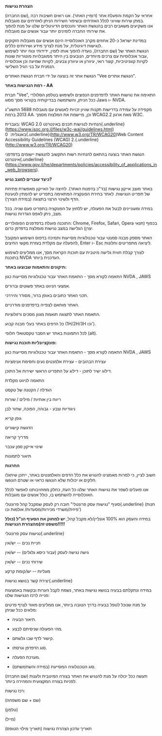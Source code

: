 **הצהרת נגישות**

(שם החברה), אחראי על הקמת והפעלת אתר (דומיין האתר). אנו
רואים חשיבות רבה במתן שירות שוויוני לכלל האזרחים ובשיפור השירות הניתן
לאזרחים עם מוגבלות.\
אנו משקיעים משאבים רבים בהנגשת האתר והנכסים הדיגיטליים שלנו על מנת להפוך
את שירותי החברה לזמינים יותר עבור אנשים עם מוגבלות.

במדינת ישראל כ-20 אחוזים מקרב האוכלוסייה הינם אנשים עם מוגבלות הזקוקים
לנגישות דיגיטלית, על מנת לצרוך מידע ושירותים כללים.\
הנגשת האתר של (שם החברה), נועדה להפוך אותו לזמין, ידידותי ונוח יותר
לשימוש עבור אוכלוסיות עם צרכים מיוחדים, הנובעים בין היתר ממוגבלויות
מוטוריות שונות,\
לקויות קוגניטיביות, קוצר רואי, עיוורון או עיוורון צבעים, לקויות שמיעה
וכן אוכלוסייה הנמנית על בני הגיל השלישי.

הנגשת אתר זה בוצעה על ידי חברת הנגשת האתרים \"Vee הנגשת
אתרים\".

**רמת הנגישות באתר - AA**

חברת \"Vee\", התאימה את נגישות האתר לדפדפנים הנפוצים
ולשימוש בטלפון הסלולרי ככל הניתן, והשתמשה בבדיקותיה בקוראי מסך
מסוג Jaws ו- NVDA.

מקפידה על עמידה בדרישות תקנות שוויון זכויות לאנשים עם מוגבלות 5688
התשע\"ג 2013 ברמת AA. וכן, מיישמת את המלצות
מסמך WCAG2.2 מאת ארגון W3C.

בעברית: WCAG 2.0 הנחיות לנגישות תכנים
באינטרנט{.underline}(https://www.isoc.org.il/files/w3c-wai/guidelines.html)\
באנגלית:  0{.underline}(http://www.w3.org/TR/WCAG20)Web
Content Accessibility Guidelines (WCAG)
2.{.underline}(http://www.w3.org/TR/WCAG20)

הנגשת האתר בוצעה בהתאם להנחיות רשות התקשוב להנגשת יישומים בדפדפני
אינטרנט{.underline}(https://www.gov.il/he/departments/policies/accessibility_of_applications_in_web_browsers).

**כיצד עוברים למצב נגיש?**

באתר מוצב אייקון נגישות (בד\"כ בדפנות האתר). לחיצה על האייקון מאפשרת
פתיחת של תפריט הנגישות. לאחר בחירת הפונקציה המתאימה בתפריט יש להמתין
לטעינת הדף ולשינוי הרצוי בתצוגה (במידת הצורך).

במידה ומעוניינים לבטל את הפעולה, יש ללחוץ על הפונקציה בתפריט פעם שניה.
בכל מצב, ניתן לאפס הגדרות נגישות.

התוכנה פועלת בדפדפנים הפופולריים: Chrome, Firefox, Safari,
Opera בכפוף (תנאי יצרן) הגלישה במצב נגישות מומלצת בדפדפן
כרום.

האתר מספק מבנה סמנטי עבור טכנולוגיות מסייעות ותמיכה בדפוס השימוש המקובל
להפעלה עם מקלדת בעזרת מקשי החיצים, Enter ו- Esc
ליציאה מתפריטים וחלונות.

לצורך קבלת חווית גלישה מיטבית עם תוכנת הקראת מסך, אנו ממליצים לשימוש
בתוכנת NVDA העדכנית ביותר.

**תיקונים והתאמות שבוצעו באתר:**

התאמה לקורא מסך - התאמת האתר עבור טכנולוגיות מסייעות כגון
NVDA , JAWS

אמצעי הניווט באתר פשוטים וברורים.

תכני האתר כתובים באופן ברור, מסודר והיררכי.

האתר מותאם לצפייה בדפדפנים מודרניים.

התאמת האתר לתצוגה תואמת מגוון מסכים ורזולוציות.

כל הדפים באתר בעלי מבנה קבוע
(1H/2H/3H וכו\').

לכל התמונות באתר יש הסבר טקסטואלי חלופי (alt).

**פונקציונליות תוכנת נגישות:**

התאמה לקורא מסך - התאמת האתר עבור טכנולוגיות מסייעות כגון
NVDA , JAWS

עצירת הבהובים - עצירת אלמנטים נעים וחסימת אנימציות

דילוג ישיר לתוכן - דילוג על התפריט הראשי ישירות אל התוכן.

התאמה לניווט מקלדת

הגדלה / הקטנה של טקסט

ריווח בין אותיות / מילים / שורות

ניגודיות וצבע - גבוהה, הפוכה, שחור לבן

גופן קריא

הדגשת קישורים

מדריך קריאה

שינוי אייקון סמן עכבר

תיאור לתמונות

**החרגות**

חשוב לציין, כי למרות מאמצינו להנגיש את כלל הדפים והאלמנטים באתר, ייתכן
שיתגלו חלקים או יכולות שלא הונגשו כראוי או שטרם הונגשו.

אנו פועלים לשפר את נגישות האתר שלנו כל העת, כחלק ממחויבותנו לאפשר לכלל
האוכלוסייה להשתמש בו, כולל אנשים עם מוגבלות.

סעיף \"נגישות עסק פרונטלי\" חובה רק לעסק שמקבל קהל
פרונטלי{.underline} (חנות פיזית/משרדי מכירות/מסעדות/ אולמות
וכו\')

במידה והעסק הוא 100% אונליין/לא מקבל קהל, **יש למחוק את הסעיף הנ\"ל
(כולל משפט זה)מהצהרת הנגישות!!!!!**

נגישות עסק פרונטלי{.underline}

חניית נכים -- יש/אין

גישה נגישה לעסק (עבור כיסא גלגלים) -- יש/אין

שירותי נכים -- יש/אין

מעליות -- יש/קומת קרקע

יצירת קשר בנושא נגישות{.underline}

במידה ונתקלתם בבעיה בנושא נגישות באתר, נשמח לקבל הערות ובקשות באמצעות
פנייה לרכז הנגישות שלנו:

על מנת שנוכל לטפל בבעיה בדרך הטובה ביותר, אנו ממליצים מאוד לצרף פרטים
מלאים ככל שניתן:

- תיאור הבעיה.

- מהי הפעולה שניסיתם לבצע.

- קישור לדף שבו גלשתם.

- סוג הדפדפן וגרסתו.

- מערכת הפעלה.

- סוג הטכנולוגיה המסייעת (במידה והשתמשתם).

(שם החברה) תעשה ככל יכולה על מנת להנגיש את האתר בצורה המיטבית ולענות
לפניות בצורה המקצועית והמהירה ביותר.

רכז נגישות:

(שם + שם משפחה)

(טלפון)

(מייל)

תאריך עדכון הצהרת נגישות (תאריך מילוי הטופס)

